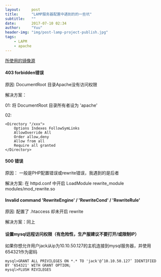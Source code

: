 ```yaml
---
layout:     post
title:      "LAMP服务器配置中遇到的的一些坑"
subtitle:   ""
date:       2017-07-10 02:34
author:     "Yuu"
header-img: "img/post-lamp-project-publish.jpg"
tags:
    - LAPM
    - apache
---
```


[所使用的镜像源](https://market.aliyun.com/products/53398003/cmjj017167.html?spm=5176.2020520101.image.selectFromMarketplace.211d5c9ajh3Mad)

#### 403 forbidden错误

原因: DocumentRoot 目录Apache没有访问权限

解决方案：

01: 将 DocumentRoot 目录所有者设为 'apache'

02:

    <Directory "/xxx">
        Options Indexes FollowSymLinks
        AllowOverride All
        Order allow,deny
        Allow from all
        Require all granted
    </Directory>


#### 500 错误

原因： 一般是PHP配置错误或rewrite错误，我遇到的是后者

解决方案: 在 httpd.conf 中开启 LoadModule rewrite_module modules/mod_rewrite.so

#### Invalid command 'RewriteEngine' / 'RewriteCond' / 'RewriteRule'

原因: 配置了 .htaccess 却未开启 rewrite

解决方案：同上

#### 设置mysql远程访问权限（有危险性，生产服建议不要打开/或限制IP）

如果你想允许用户jack从ip为10.10.50.127的主机连接到mysql服务器，并使用654321作为密码

    mysql>GRANT ALL PRIVILEGES ON *.* TO 'jack'@’10.10.50.127’ IDENTIFIED BY '654321' WITH GRANT OPTION;
    mysql>FLUSH RIVILEGES





